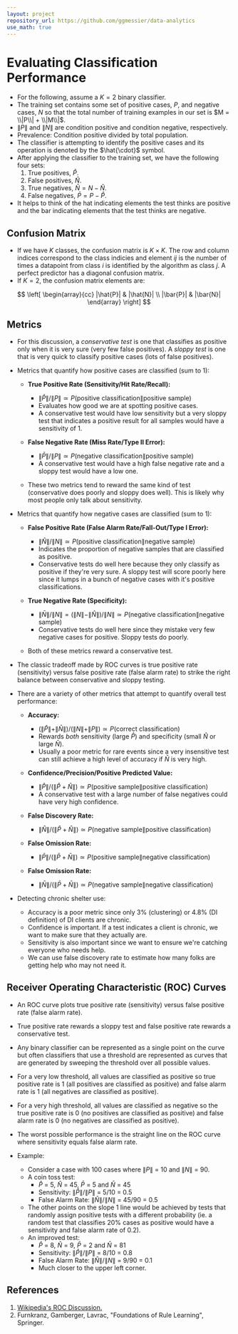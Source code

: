 ```yaml
---
layout: project
repository_url: https://github.com/ggmessier/data-analytics
use_math: true
---
```

# Evaluating Classification Performance

- For the following, assume a $K=2$ binary classifier.
- The training set contains some set of positive cases, $P$, and negative cases, $N$ so that the total number of training examples in our set is $M = \\|P\\| + \\|M\\|$.
- $\|P\|$ and $\|N\|$ are condition positive and condition negative, respectively.
- Prevalence: Condition positive divided by total population.
- The classifier is attempting to identify the positive cases and its operation is denoted by the $\hat{\cdot}$ symbol.
- After applying the classifier to the training set, we have the following four sets:
  1. True positives, $\hat{P}$.
  1. False positives, $\hat{N}$.
  1. True negatives, $\bar{N} = N - \hat{N}$.
  1. False negatives, $\bar{P} = P - \hat{P}$.
- It helps to think of the hat indicating elements the test thinks are positive and the bar indicating elements that the test thinks are negative.

## Confusion Matrix
- If we have $K$ classes, the confusion matrix is $K \times K$.  The row and column indices correspond to the class indicies and element $ij$ is the number of times a datapoint from class $i$ is identified by the algorithm as class $j$.  A perfect predictor has a diagonal confusion matrix.
- If $K=2$, the confusion matrix elements are:

$$
\left[
\begin{array}{cc}
|\hat{P}| & |\hat{N}| \\
|\bar{P}| & |\bar{N}|
\end{array}
\right]
$$

## Metrics

- For this discussion, a *conservative test* is one that classifies as positive only when it is very sure (very few false positives).  A *sloppy test* is one that is very quick to classify positive cases (lots of false positives).

- Metrics that quantify how positive cases are classified (sum to 1):

  - **True Positive Rate (Sensitivity/Hit Rate/Recall):**
    - $\|\hat{P}\|/\|P\| \simeq P(\mbox{positive classification}\|\mbox{positive sample})$
    - Evaluates how good we are at spotting positive cases.
    - A conservative test would have low sensitivity but a very sloppy test that indicates a positive result for all samples would have a sensitivity of 1.

  - **False Negative Rate (Miss Rate/Type II Error):**
    - $\|\bar{P}\|/\|P\| \simeq P(\mbox{negative classification}\|\mbox{positive sample})$
    - A conservative test would have a high false negative rate and a sloppy test would have a low one.

  - These two metrics tend to reward the same kind of test (conservative does poorly and sloppy does well).  This is likely why most people only talk about sensitivity.
  

- Metrics that quantify how negative cases are classified (sum to 1):

  - **False Positive Rate (False Alarm Rate/Fall-Out/Type I Error):**
    - $\|\hat{N}\|/\|N\| \simeq P(\mbox{positive classification}\|\mbox{negative sample})$
    - Indicates the proportion of negative samples that are classified as positive.
    - Conservative tests do well here because they only classify as positive if they're very sure.  A sloppy test will score poorly here since it lumps in a bunch of negative cases with it's positive classifications.

  - **True Negative Rate (Specificity):**
    - $\|\bar{N}\|/\|N\| = (\|N\|-\|\hat{N}\|)/\|N\| \simeq P(\mbox{negative classification}\|\mbox{negative sample})$
    - Conservative tests do well here since they mistake very few negative cases for positive.  Sloppy tests do poorly.

  - Both of these metrics reward a conservative test.

- The classic tradeoff made by ROC curves is true positive rate (sensitivity) versus false positive rate (false alarm rate) to strike the right balance between conservative and sloppy testing.

- There are a variety of other metrics that attempt to quantify overall test performance:

  - **Accuracy:**
    - $(\|\hat{P}\|+\|\bar{N}\|)/(\|N\|+\|P\|) \simeq P(\mbox{correct classification})$
    - Rewards *both* sensitivity (large $\hat{P}$) and specificity (small $\hat{N}$ or large $\bar{N}$).
    - Usually a poor metric for rare events since a very insensitive test can still achieve a high level of accuracy if $\bar{N}$ is very high.

  - **Confidence/Precision/Positive Predicted Value:**
    - $\|\hat{P}\|/(\|\hat{P}+\hat{N}\|) \simeq P(\mbox{positive sample}\|\mbox{positive classification})$
    - A conservative test with a large number of false negatives could have very high confidence.

  - **False Discovery Rate:**
    - $\|\hat{N}\|/(\|\hat{P}+\hat{N}\|) \simeq P(\mbox{negative sample}\|\mbox{positive classification})$

  - **False Omission Rate:**
    - $\|\bar{P}\|/(\|\bar{P}+\bar{N}\|) \simeq P(\mbox{positive sample}\|\mbox{negative classification})$
  
  - **False Omission Rate:**
    - $\|\bar{N}\|/(\|\bar{P}+\bar{N}\|) \simeq P(\mbox{negative sample}\|\mbox{negative classification})$



- Detecting chronic shelter use:
  - Accuracy is a poor metric since only 3% (clustering) or 4.8% (DI definition) of DI clients are chronic.
  - Confidence is important.  If a test indicates a client is chronic, we want to make sure that they actually are.
  - Sensitivity is also important since we want to ensure we're catching everyone who needs help.
  - We can use false discovery rate to estimate how many folks are getting help who may not need it.  

 
## Receiver Operating Characteristic (ROC) Curves

- An ROC curve plots true positive rate (sensitivity) versus false positive rate (false alarm rate).
- True positive rate rewards a sloppy test and false positive rate rewards a conservative test.
- Any binary classifier can be represented as a single point on the curve but often classifiers that use a threshold are represented as curves that are generated by sweeping the threshold over all possible values.

- For a very low threshold, all values are classified as positive so true positive rate is 1 (all positives are classified as positive) and false alarm rate is 1 (all negatives are classified as positive).
- For a very high threshold, all values are classified as negative so the true positive rate is 0 (no positives are classified as positive) and false alarm rate is 0 (no negatives are classified as positive).
- The worst possible performance is the straight line on the ROC curve where sensitivity equals false alarm rate.

- Example:
  - Consider a case with 100 cases where $\|P\|$ = 10 and $\|N\|$ = 90.
  - A coin toss test:
    + $\hat{P}$ = 5, $\hat{N}$ = 45, $\bar{P}$ = 5 and $\bar{N}$ = 45
    + Sensitivity: $\|\hat{P}\|/\|P\|$ = 5/10 = 0.5
    + False Alarm Rate: $\|\hat{N}\|/\|N\|$ = 45/90 = 0.5
  - The other points on the slope 1 line would be achieved by tests that randomly assign positive tests with a different probability (ie. a random test that classifies 20\% cases as positive would have a sensitivity and false alarm rate of 0.2).
  - An improved test:
    + $\hat{P}$ = 8, $\hat{N}$ = 9, $\bar{P}$ = 2 and $\bar{N}$ = 81
    + Sensitivity: $\|\hat{P}\|/\|P\|$ = 8/10 = 0.8
    + False Alarm Rate: $\|\hat{N}\|/\|N\|$ = 9/90 = 0.1
    + Much closer to the upper left corner.


## References
1. [Wikipedia's ROC Discussion.](https://en.wikipedia.org/wiki/Receiver_operating_characteristic)
1. Furnkranz, Gamberger, Lavrac, "Foundations of Rule Learning", Springer.
